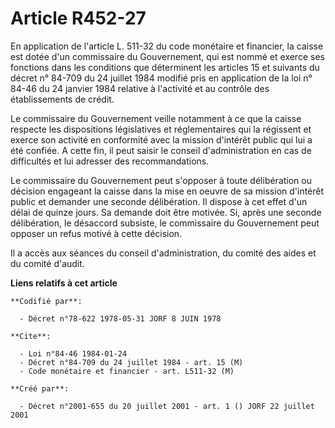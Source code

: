 # Article R452-27

En application de l'article L. 511-32 du code monétaire et financier, la caisse est dotée d'un commissaire du Gouvernement,
qui est nommé et exerce ses fonctions dans les conditions que déterminent les articles 15 et suivants du décret n° 84-709 du
24 juillet 1984 modifié pris en application de la loi n° 84-46 du 24 janvier 1984 relative à l'activité et au contrôle des
établissements de crédit.

Le commissaire du Gouvernement veille notamment à ce que la caisse respecte les dispositions législatives et réglementaires
qui la régissent et exerce son activité en conformité avec la mission d'intérêt public qui lui a été confiée. A cette fin, il
peut saisir le conseil d'administration en cas de difficultés et lui adresser des recommandations.

Le commissaire du Gouvernement peut s'opposer à toute délibération ou décision engageant la caisse dans la mise en oeuvre de
sa mission d'intérêt public et demander une seconde délibération. Il dispose à cet effet d'un délai de quinze jours. Sa
demande doit être motivée. Si, après une seconde délibération, le désaccord subsiste, le commissaire du Gouvernement peut
opposer un refus motivé à cette décision.

Il a accès aux séances du conseil d'administration, du comité des aides et du comité d'audit.

**Liens relatifs à cet article**

	**Codifié par**:

	  - Décret n°78-622 1978-05-31 JORF 8 JUIN 1978

	**Cite**:

	  - Loi n°84-46 1984-01-24
	  - Décret n°84-709 du 24 juillet 1984 - art. 15 (M)
	  - Code monétaire et financier - art. L511-32 (M)

	**Créé par**:

	  - Décret n°2001-655 du 20 juillet 2001 - art. 1 () JORF 22 juillet 2001
